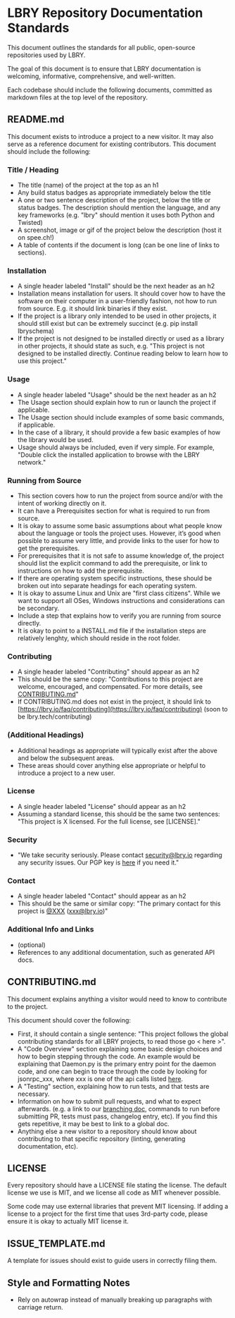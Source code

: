 # LBRY Repository Documentation Standards

This document outlines the standards for all public, open-source repositories used by LBRY.

The goal of this document is to ensure that LBRY documentation is welcoming, informative, comprehensive, and well-written.

Each codebase should include the following documents, committed as markdown files at the top level of the repository.

## README.md

This document exists to introduce a project to a new visitor. It may also serve as a reference document for existing contributors. This document should include the following:

### Title / Heading

* The title (name) of the project at the top as an h1
* Any build status badges as appropriate immediately below the title
* A one or two sentence description of the project, below the title or status badges. The description should mention the language, and any key frameworks (e.g. "lbry" should mention it uses both Python and Twisted)
* A screenshot, image or gif of the project below the description (host it on spee.ch!)
* A table of contents if the document is long (can be one line of links to sections).

### Installation

* A single header labeled "Install" should be the next header as an h2
* Installation means installation for users. It should cover how to have the software on their computer in a user-friendly fashion, not how to run from source. E.g. it should link binaries if they exist.
* If the project is a library only intended to be used in other projects, it should still exist but can be extremely succinct (e.g. pip install lbryschema)
* If the project is not designed to be installed directly or used as a library in other projects, it should state as such, e.g. "This project is not designed to be installed directly. Continue reading below to learn how to use this project."

### Usage

* A single header labeled "Usage" should be the next header as an h2
* The Usage section should explain how to run or launch the project if applicable.
* The Usage section should include examples of some basic commands, if applicable.
* In the case of a library, it should provide a few basic examples of how the library would be used.
* Usage should always be included, even if very simple. For example, "Double click the installed application to browse with the LBRY network."

### Running from Source

* This section covers how to run the project from source and/or with the intent of working directly on it.
* It can have a Prerequisites section for what is required to run from source.
* It is okay to assume some basic assumptions about what people know about the language or tools the project uses. However, it’s good when possible to assume very little, and provide links to the user for how to get the prerequisites.
* For prerequisites that it is not safe to assume knowledge of, the project should list the explicit command to add the prerequisite, or link to instructions on how to add the prerequisite.
* If there are operating system specific instructions, these should be broken out into separate headings for each operating system.
* It is okay to assume Linux and Unix are "first class citizens". While we want to support all OSes, Windows instructions and considerations can be secondary.
* Include a step that explains how to verify you are running from source directly.
* It is okay to point to a INSTALL.md file if the installation steps are relatively lenghty, which should reside in the root folder.

### Contributing

* A single header labeled "Contributing" should appear as an h2
* This should be the same copy: "Contributions to this project are welcome, encouraged, and compensated. For more details, see [CONTRIBUTING.md](*CONTRIBUTING.md*)"
* If CONTRIBUTING.md does not exist in the project, it should link to [https://lbry.io/faq/contributing](https://lbry.io/faq/contributing) (soon to be lbry.tech/contributing)

### (Additional Headings)

* Additional headings as appropriate will typically exist after the above and below the subsequent areas.
* These areas should cover anything else appropriate or helpful to introduce a project to a new user.

### License

* A single header labeled "License" should appear as an h2
* Assuming a standard license, this should be the same two sentences: "This project is X licensed. For the full license, see [LICENSE]."

### Security

* "We take security seriously. Please contact [security@lbry.io](mailto:security@lbry.io) regarding any security issues. Our PGP key is [here](https://keybase.io/lbry/key.asc) if you need it."

### Contact

* A single header labeled "Contact" should appear as an h2
* This should be the same or similar copy: "The primary contact for this project is [@XXX](https://github.com/@XXX) ([xxx@lbry.io](mailto:xxx@lbry.io))"

### Additional Info and Links

* (optional)
* References to any additional documentation, such as generated API docs.

## CONTRIBUTING.md

This document explains anything a visitor would need to know to contribute to the project.

This document should cover the following:

* First, it should contain a single sentence: "This project follows the global contributing standards for all LBRY projects, to read those go < here >".
* A "Code Overview" section explaining some basic design choices and how to begin stepping through the code. An example would be explaining that Daemon.py is the primary entry point for the daemon code, and one can begin to trace through the code by looking for jsonrpc_xxx, where xxx is one of the api calls listed [here](https://lbry.io/api).
* A "Testing" section, explaining how to run tests, and that tests are necessary.
* Information on how to submit pull requests, and what to expect afterwards. (e.g. a link to our [branching doc](https://github.com/lbryio/lbry/wiki/Branching-and-Merging), commands to run before submitting PR, tests must pass, changelog entry, etc). If you find this gets repetitive, it may be best to link to a global doc.
* Anything else a new visitor to a repository should know about contributing to that specific repository (linting, generating documentation, etc).

## LICENSE

Every repository should have a LICENSE file stating the license. The default license we use is MIT, and we license all code as MIT whenever possible.

Some code may use external libraries that prevent MIT licensing. If adding a license to a project for the first time that uses 3rd-party code, please ensure it is okay to actually MIT license it.

## ISSUE_TEMPLATE.md

A template for issues should exist to guide users in correctly filing them.

## Style and Formatting Notes

- Rely on autowrap instead of manually breaking up paragraphs with carriage return.
